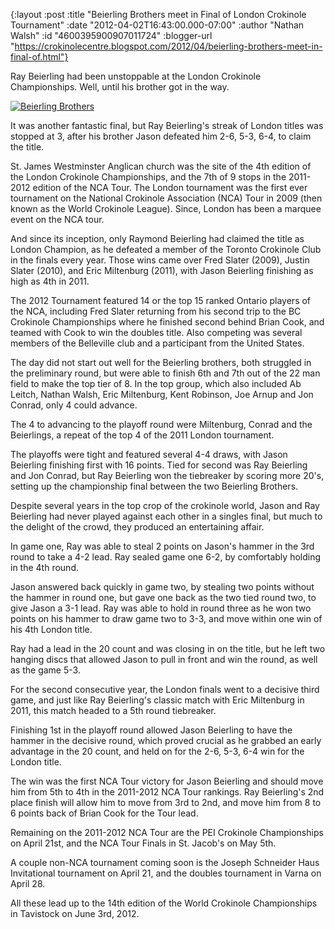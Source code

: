 {:layout :post
 :title "Beierling Brothers meet in Final of London Crokinole Tournament"
 :date "2012-04-02T16:43:00.000-07:00"
 :author "Nathan Walsh"
 :id "4600395900907011724"
 :blogger-url "https://crokinolecentre.blogspot.com/2012/04/beierling-brothers-meet-in-final-of.html"}

Ray Beierling had been unstoppable at the London Crokinole Championships. Well, until his brother got in the way.

[![Beierling Brothers](/images/2012-04-02-beierling-brothers-meet-in-final-of/IMG_0898.jpg)](/images/2012-04-02-beierling-brothers-meet-in-final-of/IMG_0898.jpg)

It was another fantastic final, but Ray Beierling's streak of London titles was stopped at 3, after his brother Jason defeated him 2-6, 5-3, 6-4, to claim the title.

St. James Westminster Anglican church was the site of the 4th edition of the London Crokinole Championships, and the 7th of 9 stops in the 2011-2012 edition of the NCA Tour. The London tournament was the first ever tournament on the National Crokinole Association (NCA) Tour in 2009 (then known as the World Crokinole League). Since, London has been a marquee event on the NCA tour.

And since its inception, only Raymond Beierling had claimed the title as London Champion, as he defeated a member of the Toronto Crokinole Club in the finals every year. Those wins came over Fred Slater (2009), Justin Slater (2010), and Eric Miltenburg (2011), with Jason Beierling finishing as high as 4th in 2011.

The 2012 Tournament featured 14 or the top 15 ranked Ontario players of the NCA, including Fred Slater returning from his second trip to the BC Crokinole Championships where he finished second behind Brian Cook, and teamed with Cook to win the doubles title. Also competing was several members of the Belleville club and a participant from the United States.

The day did not start out well for the Beierling brothers, both struggled in the preliminary round, but were able to finish 6th and 7th out of the 22 man field to make the top tier of 8. In the top group, which also included Ab Leitch, Nathan Walsh, Eric Miltenburg, Kent Robinson, Joe Arnup and Jon Conrad, only 4 could advance.

The 4 to advancing to the playoff round were Miltenburg, Conrad and the Beierlings, a repeat of the top 4 of the 2011 London tournament.

The playoffs were tight and featured several 4-4 draws, with Jason Beierling finishing first with 16 points. Tied for second was Ray Beierling and Jon Conrad, but Ray Beierling won the tiebreaker by scoring more 20's, setting up the championship final between the two Beierling Brothers.

Despite several years in the top crop of the crokinole world, Jason and Ray Beierling had never played against each other in a singles final, but much to the delight of the crowd, they produced an entertaining affair.

In game one, Ray was able to steal 2 points on Jason's hammer in the 3rd round to take a 4-2 lead. Ray sealed game one 6-2, by comfortably holding in the 4th round.

Jason answered back quickly in game two, by stealing two points without the hammer in round one, but gave one back as the two tied round two, to give Jason a 3-1 lead. Ray was able to hold in round three as he won two points on his hammer to draw game two to 3-3, and move within one win of his 4th London title. 

Ray had a lead in the 20 count and was closing in on the title, but he left two hanging discs that allowed Jason to pull in front and win the round, as well as the game 5-3.

For the second consecutive year, the London finals went to a decisive third game, and just like Ray Beierling's classic match with Eric Miltenburg in 2011, this match headed to a 5th round tiebreaker.

Finishing 1st in the playoff round allowed Jason Beierling to have the hammer in the decisive round, which proved crucial as he grabbed an early advantage in the 20 count, and held on for the 2-6, 5-3, 6-4 win for the London title.

The win was the first NCA Tour victory for Jason Beierling and should move him from 5th to 4th in the 2011-2012 NCA Tour rankings. Ray Beierling's 2nd place finish will allow him to move from 3rd to 2nd, and move him from 8 to 6 points back of Brian Cook for the Tour lead.

Remaining on the 2011-2012 NCA Tour are the PEI Crokinole Championships on April 21st, and the NCA Tour Finals in St. Jacob's on May 5th.

A couple non-NCA tournament coming soon is the Joseph Schneider Haus Invitational tournament on April 21, and the doubles tournament in Varna on April 28.

All these lead up to the 14th edition of the World Crokinole Championships in Tavistock on June 3rd, 2012.
